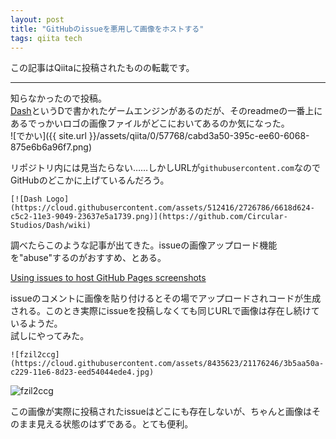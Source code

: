 ```yaml
---
layout: post
title: "GitHubのissueを悪用して画像をホストする"
tags: qiita tech
---
```

この記事はQiitaに投稿されたものの転載です。

---
知らなかったので投稿。  
[Dash](https://github.com/Circular-Studios/Dash)というDで書かれたゲームエンジンがあるのだが、そのreadmeの一番上にあるでっかいロゴの画像ファイルがどこにおいてあるのか気になった。  
![でかい]({{ site.url }}/assets/qiita/0/57768/cabd3a50-395c-ee60-6068-875e6b6a96f7.png)

リポジトリ内には見当たらない……しかしURLが`githubusercontent.com`なのでGitHubのどこかに上げているんだろう。

```text
[![Dash Logo](https://cloud.githubusercontent.com/assets/512416/2726786/6618d624-c5c2-11e3-9049-23637e5a1739.png)](https://github.com/Circular-Studios/Dash/wiki)
```

調べたらこのような記事が出てきた。issueの画像アップロード機能を"abuse"するのがおすすめ、とある。

[Using issues to host GitHub Pages screenshots](http://blog.davidebbo.com/2014/11/using-issues-for-github-pages-screenshots.html#suggested-option-use-github-issues-to-store-your-images)

issueのコメントに画像を貼り付けるとその場でアップロードされコードが生成される。このとき実際にissueを投稿しなくても同じURLで画像は存在し続けているようだ。  
試しにやってみた。

```text
![fzil2ccg](https://cloud.githubusercontent.com/assets/8435623/21176246/3b5aa50a-c229-11e6-8d23-eed54044ede4.jpg)
```

![fzil2ccg](https://cloud.githubusercontent.com/assets/8435623/21176246/3b5aa50a-c229-11e6-8d23-eed54044ede4.jpg)

この画像が実際に投稿されたissueはどこにも存在しないが、ちゃんと画像はそのまま見える状態のはずである。とても便利。
